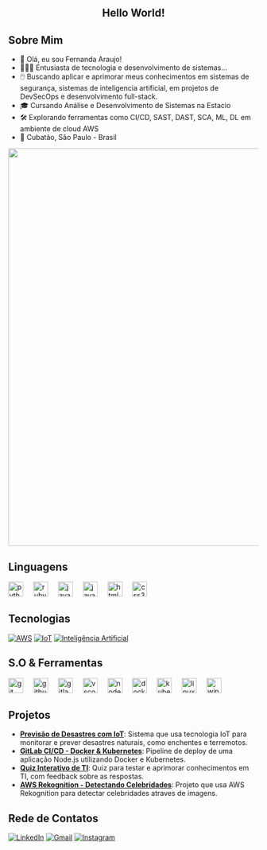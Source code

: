 <h2 align="center">Hello World!</h2>

## Sobre Mim

- 👋 Olá, eu sou Fernanda Araujo!
- 👩🏻‍💻 Entusiasta de tecnologia e desenvolvimento de sistemas...
- 🖱️ Buscando aplicar e aprimorar meus conhecimentos em sistemas de segurança, sistemas de inteligencia artificial, em projetos de DevSecOps e desenvolvimento full-stack.
- 🎓 Cursando Análise e Desenvolvimento de Sistemas na Estacio
- 🛠️ Explorando ferramentas como CI/CD, SAST, DAST, SCA, ML, DL em ambiente de cloud AWS
- 📍 Cubatão, São Paulo - Brasil

<p align="center">
  <img src="https://www.shutterstock.com/shutterstock/videos/1108397841/thumb/1.jpg?ip=x480" width="800" />
</p>



## 
## Linguagens
<div align="left">
  <img src="https://cdn.jsdelivr.net/gh/devicons/devicon/icons/python/python-original.svg" height="30" alt="python logo"  />
  <img width="12" />
  <img src="https://cdn.jsdelivr.net/gh/devicons/devicon/icons/ruby/ruby-original.svg" height="30" alt="ruby logo"  />
  <img width="12" />
  <img src="https://cdn.jsdelivr.net/gh/devicons/devicon/icons/java/java-original.svg" height="30" alt="java logo"  />
  <img width="12" />
  <img src="https://skillicons.dev/icons?i=js" height="30" alt="javascript logo"  />
  <img width="12" />
  <img src="https://skillicons.dev/icons?i=html" height="30" alt="html5 logo"  />
  <img width="12" />
  <img src="https://skillicons.dev/icons?i=css" height="30" alt="css3 logo"  />
  <img width="12" />
</div>

##
## Tecnologias

[![AWS](https://img.shields.io/badge/AWS-8A2BE2?style=flat&logo=amazon-aws&logoColor=white)](https://aws.amazon.com/)
[![IoT](https://img.shields.io/badge/IoT-8A2BE2?style=flat&logo=iot&logoColor=white)](https://www.iotforall.com/)
[![Inteligência Artificial](https://img.shields.io/badge/Intelig%C3%AAncia%20Artificial-8A2BE2?style=flat&logo=artificial-intelligence&logoColor=white)](https://azure.microsoft.com/en-us/overview/ai-platform/)

##
## S.O & Ferramentas
<div align="left">
  <img src="https://cdn.jsdelivr.net/gh/devicons/devicon/icons/git/git-original.svg" height="30" alt="git logo"  />
  <img width="12" />
  <img src="https://cdn.jsdelivr.net/gh/devicons/devicon/icons/github/github-original.svg" height="30" alt="github logo"  />
  <img width="12" />
  <img src="https://cdn.jsdelivr.net/gh/devicons/devicon/icons/gitlab/gitlab-original.svg" height="30" alt="gitlab logo"  />
  <img width="12" />
  <img src="https://cdn.jsdelivr.net/gh/devicons/devicon/icons/vscode/vscode-original.svg" height="30" alt="vscode logo"  />
  <img width="12" />
  <img src="https://cdn.jsdelivr.net/gh/devicons/devicon/icons/nodejs/nodejs-original.svg" height="30" alt="nodejs logo"  />
  <img width="12" />
  <img src="https://cdn.jsdelivr.net/gh/devicons/devicon/icons/docker/docker-original.svg" height="30" alt="docker logo"  />
  <img width="12" />
  <img src="https://cdn.simpleicons.org/kubernetes/326CE5" height="30" alt="kubernetes logo"  />
  <img width="12" />
  <img src="https://cdn.jsdelivr.net/gh/devicons/devicon/icons/linux/linux-original.svg" height="30" alt="linux logo"  />
  <img width="12" />
  <img src="https://cdn.jsdelivr.net/gh/devicons/devicon/icons/windows8/windows8-original.svg" height="30" alt="windows8 logo"  />
</div>

###

##
## Projetos 

- **[Previsão de Desastres com IoT](https://github.com/AraujoTech1/Projeto-IoT-Previsao-Desastres)**: Sistema que usa tecnologia IoT para monitorar e prever desastres naturais, como enchentes e terremotos.
- **[GitLab CI/CD - Docker & Kubernetes](https://github.com/AraujoTech1/GitLabCICD-Docker-Kubernetes)**: Pipeline de deploy de uma aplicação Node.js utilizando Docker e Kubernetes.
- **[Quiz Interativo de TI](https://github.com/AraujoTech1/quiz-interativo-ti)**: Quiz para testar e aprimorar conhecimentos em TI, com feedback sobre as respostas.
- **[AWS Rekognition - Detectando Celebridades](https://github.com/AraujoTech1/aws-rekognition-detectando-celebridades)**: Projeto que usa AWS Rekognition para detectar celebridades atraves de imagens.

##
## Rede de Contatos

[![LinkedIn](https://img.shields.io/badge/LinkedIn-8A2BE2?style=flat&logo=linkedin&logoColor=white)](https://www.linkedin.com/in/fernandaaraujo1)
[![Gmail](https://img.shields.io/badge/Gmail-8A2BE2?style=flat&logo=gmail&logoColor=white)](mailto:xfernandaaraujo@gmail.com)
[![Instagram](https://img.shields.io/badge/Instagram-8A2BE2?style=flat&logo=instagram&logoColor=white)](https://www.instagram.com/AraujoTech1)

